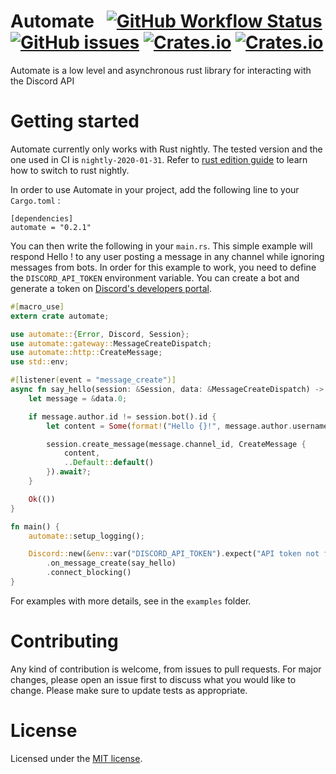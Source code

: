 # Automate &nbsp; [![GitHub Workflow Status](https://img.shields.io/github/workflow/status/mbenoukaiss/automate/Checks?style=for-the-badge)](https://github.com/mbenoukaiss/automate/actions) [![GitHub issues](https://img.shields.io/github/issues/mbenoukaiss/automate?style=for-the-badge)](https://github.com/mbenoukaiss/automate/issues) [![Crates.io](https://img.shields.io/crates/v/automate?style=for-the-badge)](https://crates.io/crates/automate) [![Crates.io](https://img.shields.io/crates/l/automate?style=for-the-badge)](https://github.com/mbenoukaiss/automate/blob/master/LICENSE)
Automate is a low level and asynchronous rust library for interacting with the Discord API

# Getting started
Automate currently only works with Rust nightly. The tested version and the one used in CI is
`nightly-2020-01-31`. Refer to [rust edition guide](https://doc.rust-lang.org/edition-guide/rust-2018/rustup-for-managing-rust-versions.html)
to learn how to switch to rust nightly.

In order to use Automate in your project, add the following line to your `Cargo.toml` :
```
[dependencies]
automate = "0.2.1"
```

You can then write the following in your `main.rs`. This simple example will respond Hello <name of the user>! to any
user posting a message in any channel while ignoring messages from bots.
In order for this example to work, you need to define the `DISCORD_API_TOKEN` environment variable. You can create a
bot and generate a token on [Discord's developers portal](https://discordapp.com/developers/applications/).

```rust
#[macro_use]
extern crate automate;

use automate::{Error, Discord, Session};
use automate::gateway::MessageCreateDispatch;
use automate::http::CreateMessage;
use std::env;

#[listener(event = "message_create")]
async fn say_hello(session: &Session, data: &MessageCreateDispatch) -> Result<(), Error> {
    let message = &data.0;

    if message.author.id != session.bot().id {
        let content = Some(format!("Hello {}!", message.author.username));

        session.create_message(message.channel_id, CreateMessage {
            content,
            ..Default::default()
        }).await?;
    }

    Ok(())
}

fn main() {
    automate::setup_logging();

    Discord::new(&env::var("DISCORD_API_TOKEN").expect("API token not found"))
        .on_message_create(say_hello)
        .connect_blocking()
}
```

For examples with more details, see in the `examples` folder.

# Contributing
Any kind of contribution is welcome, from issues to pull requests. For major changes, please open an issue first to discuss what you would like to change.
Please make sure to update tests as appropriate.

# License
Licensed under the [MIT license](LICENSE).